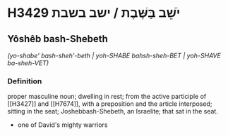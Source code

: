# H3429 יֹשֵׁב בַּשֶּׁבֶת / ישב בשבת

## Yôshêb bash-Shebeth

_(yo-shabe' bash-sheh'-beth | yoh-SHABE bahsh-sheh-BET | yoh-SHAVE ba-sheh-VET)_

### Definition

proper masculine noun; dwelling in rest; from the active participle of [[H3427]] and [[H7674]], with a preposition and the article interposed; sitting in the seat; Joshebbash-Shebeth, an Israelite; that sat in the seat.

- one of David's mighty warriors
